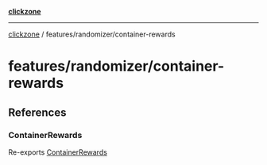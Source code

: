 [**clickzone**](../../../README.md)

***

[clickzone](../../../README.md) / features/randomizer/container-rewards

# features/randomizer/container-rewards

## References

### ContainerRewards

Re-exports [ContainerRewards](ui/ContainerRewards/functions/ContainerRewards.md)
